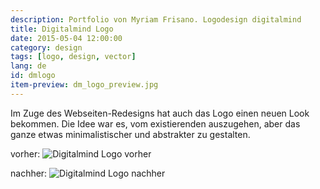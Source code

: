 ```yaml
---
description: Portfolio von Myriam Frisano. Logodesign digitalmind
title: Digitalmind Logo
date: 2015-05-04 12:00:00
category: design
tags: [logo, design, vector]
lang: de
id: dmlogo
item-preview: dm_logo_preview.jpg
---
```

Im Zuge des Webseiten-Redesigns hat auch das Logo einen neuen Look bekommen. Die Idee war es, vom existierenden auszugehen, aber das ganze etwas minimalistischer und abstrakter zu gestalten.

vorher:
![Digitalmind Logo vorher]({{site.img_dir}}/digitalmind_before.png)

nachher:
![Digitalmind Logo nachher]({{site.img_dir}}/digitalmind_after.png)
